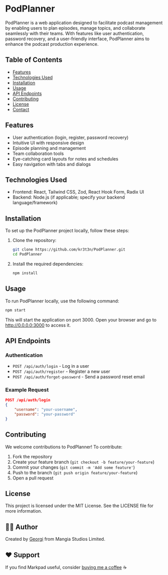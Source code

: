 # PodPlanner

PodPlanner is a web application designed to facilitate podcast management by enabling users to plan episodes, manage topics, and collaborate seamlessly with their teams. With features like user authentication, password recovery, and a user-friendly interface, PodPlanner aims to enhance the podcast production experience.

## Table of Contents
- [Features](#features)
- [Technologies Used](#technologies-used)
- [Installation](#installation)
- [Usage](#usage)
- [API Endpoints](#api-endpoints)
- [Contributing](#contributing)
- [License](#license)
- [Contact](#contact)

## Features
- User authentication (login, register, password recovery)
- Intuitive UI with responsive design
- Episode planning and management
- Team collaboration tools
- Eye-catching card layouts for notes and schedules
- Easy navigation with tabs and dialogs

## Technologies Used
- Frontend: React, Tailwind CSS, Zod, React Hook Form, Radix UI
- Backend: Node.js (if applicable; specify your backend language/framework)

## Installation
To set up the PodPlanner project locally, follow these steps:

1. Clone the repository:
   ```bash
   git clone https://github.com/kr3t3n/PodPlanner.git
   cd PodPlanner
   ```

2. Install the required dependencies:
   ```bash
   npm install
   ```

## Usage
To run PodPlanner locally, use the following command:

```bash
npm start
```

This will start the application on port 3000. Open your browser and go to http://0.0.0.0:3000 to access it.

## API Endpoints

### Authentication
- `POST /api/auth/login` - Log in a user
- `POST /api/auth/register` - Register a new user
- `POST /api/auth/forgot-password` - Send a password reset email

### Example Request

```json
POST /api/auth/login
{
    "username": "your-username",
    "password": "your-password"
}
```

## Contributing
We welcome contributions to PodPlanner! To contribute:

1. Fork the repository
2. Create your feature branch (`git checkout -b feature/your-feature`)
3. Commit your changes (`git commit -m 'Add some feature'`)
4. Push to the branch (`git push origin feature/your-feature`)
5. Open a pull request

## License
This project is licensed under the MIT License. See the LICENSE file for more information.

## 👨‍💻 Author

Created by [Georgi](https://x.com/georgipep) from Mangia Studios Limited.

## ❤️ Support

If you find Markpad useful, consider [buying me a coffee](https://www.buymeacoffee.com/georgipep) ☕
